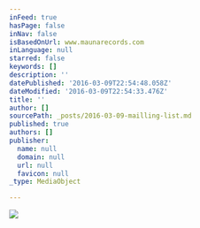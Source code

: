 ```yaml
---
inFeed: true
hasPage: false
inNav: false
isBasedOnUrl: www.maunarecords.com
inLanguage: null
starred: false
keywords: []
description: ''
datePublished: '2016-03-09T22:54:48.058Z'
dateModified: '2016-03-09T22:54:33.476Z'
title: ''
author: []
sourcePath: _posts/2016-03-09-mailling-list.md
published: true
authors: []
publisher:
  name: null
  domain: null
  url: null
  favicon: null
_type: MediaObject

---
```

![](https://s3-us-west-2.amazonaws.com/the-grid-img/p/677b3b567d1a74ed634b9edc4ad501dde78d149c.jpg)